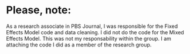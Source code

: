 # Please, note:
As a research associate in PBS Journal, I was responsible for the Fixed Effects Model code and data cleaning. I did not do the code for the Mixed Effects Model.
This was not my responsability within the group. I am attaching the code I did as a member of the research group. 
